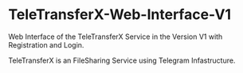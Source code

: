 # TeleTransferX-Web-Interface-V1
 Web Interface of the TeleTransferX Service in the Version V1 with Registration and Login.

TeleTransferX is an FileSharing Service using Telegram Infastructure.

